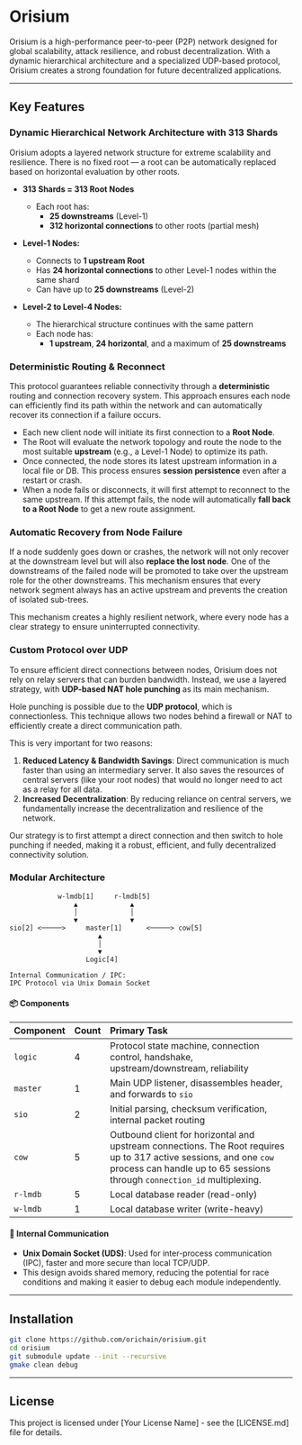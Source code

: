# Orisium

Orisium is a high-performance peer-to-peer (P2P) network designed for global scalability, attack resilience, and robust decentralization. With a dynamic hierarchical architecture and a specialized UDP-based protocol, Orisium creates a strong foundation for future decentralized applications.

-----

## Key Features

### **Dynamic Hierarchical Network Architecture with 313 Shards**

Orisium adopts a layered network structure for extreme scalability and resilience. There is no fixed root — a root can be automatically replaced based on horizontal evaluation by other roots.

  * **313 Shards = 313 Root Nodes**

      * Each root has:
          - **25 downstreams** (Level-1)
          - **312 horizontal connections** to other roots (partial mesh)

  * **Level-1 Nodes:**

      - Connects to **1 upstream Root**
      - Has **24 horizontal connections** to other Level-1 nodes within the same shard
      - Can have up to **25 downstreams** (Level-2)

  * **Level-2 to Level-4 Nodes:**

      - The hierarchical structure continues with the same pattern
      - Each node has:
          - **1 upstream**, **24 horizontal**, and a maximum of **25 downstreams**

### **Deterministic Routing & Reconnect**

This protocol guarantees reliable connectivity through a **deterministic** routing and connection recovery system. This approach ensures each node can efficiently find its path within the network and can automatically recover its connection if a failure occurs.

  * Each new client node will initiate its first connection to a **Root Node**.
  * The Root will evaluate the network topology and route the node to the most suitable **upstream** (e.g., a Level-1 Node) to optimize its path.
  * Once connected, the node stores its latest upstream information in a local file or DB. This process ensures **session persistence** even after a restart or crash.
  * When a node fails or disconnects, it will first attempt to reconnect to the same upstream. If this attempt fails, the node will automatically **fall back to a Root Node** to get a new route assignment.

### **Automatic Recovery from Node Failure**

If a node suddenly goes down or crashes, the network will not only recover at the downstream level but will also **replace the lost node**. One of the downstreams of the failed node will be promoted to take over the upstream role for the other downstreams. This mechanism ensures that every network segment always has an active upstream and prevents the creation of isolated sub-trees.

This mechanism creates a highly resilient network, where every node has a clear strategy to ensure uninterrupted connectivity.

### **Custom Protocol over UDP**

To ensure efficient direct connections between nodes, Orisium does not rely on relay servers that can burden bandwidth. Instead, we use a layered strategy, with **UDP-based NAT hole punching** as its main mechanism.

Hole punching is possible due to the **UDP protocol**, which is connectionless. This technique allows two nodes behind a firewall or NAT to efficiently create a direct communication path.

This is very important for two reasons:

1.  **Reduced Latency & Bandwidth Savings**: Direct communication is much faster than using an intermediary server. It also saves the resources of central servers (like your root nodes) that would no longer need to act as a relay for all data.
2.  **Increased Decentralization**: By reducing reliance on central servers, we fundamentally increase the decentralization and resilience of the network.

Our strategy is to first attempt a direct connection and then switch to hole punching if needed, making it a robust, efficient, and fully decentralized connectivity solution.

### **Modular Architecture**

```
            w-lmdb[1]     r-lmdb[5]
                ▲             ▲
                │             │
                ▼             ▼ 
sio[2] <─────>     master[1]      <─────> cow[5]
                      ▲
                      │
                      ▼
                   Logic[4]

Internal Communication / IPC:
IPC Protocol via Unix Domain Socket
```

#### 📦 Components

| Component | Count | Primary Task |
| :--- | :--- | :--- |
| `logic` | 4 | Protocol state machine, connection control, handshake, upstream/downstream, reliability |
| `master` | 1 | Main UDP listener, disassembles header, and forwards to `sio` |
| `sio` | 2 | Initial parsing, checksum verification, internal packet routing |
| `cow` | 5 | Outbound client for horizontal and upstream connections. The Root requires up to 317 active sessions, and one `cow` process can handle up to 65 sessions through `connection_id` multiplexing. |
| `r-lmdb` | 5 | Local database reader (read-only) |
| `w-lmdb` | 1 | Local database writer (write-heavy) |

#### 🔌 Internal Communication

  - **Unix Domain Socket (UDS)**: Used for inter-process communication (IPC), faster and more secure than local TCP/UDP.
  - This design avoids shared memory, reducing the potential for race conditions and making it easier to debug each module independently.

-----

## Installation

```bash
git clone https://github.com/orichain/orisium.git
cd orisium
git submodule update --init --recursive
gmake clean debug
```

-----

## License

This project is licensed under [Your License Name] - see the [LICENSE.md] file for details.
